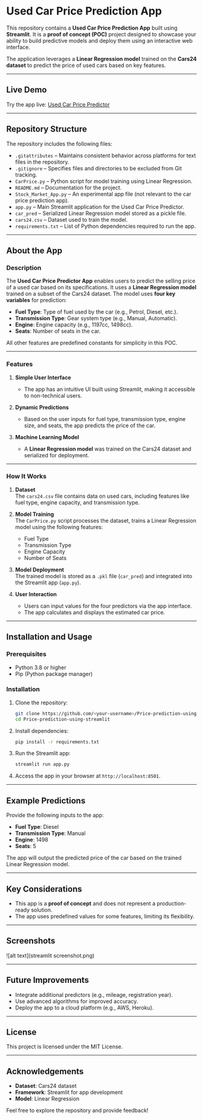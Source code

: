 # Used Car Price Prediction App  
This repository contains a **Used Car Price Prediction App** built using **Streamlit**. It is a **proof of concept (POC)** project designed to showcase your ability to build predictive models and deploy them using an interactive web interface.  

The application leverages a **Linear Regression model** trained on the **Cars24 dataset** to predict the price of used cars based on key features.  

---

## Live Demo  
Try the app live: [Used Car Price Predictor](https://nagendraerruboyana-price-prediction-using-strea-carprice-higqn9.streamlit.app/)  

---

## Repository Structure  
The repository includes the following files:  
- `.gitattributes` – Maintains consistent behavior across platforms for text files in the repository.  
- `.gitignore` – Specifies files and directories to be excluded from Git tracking.  
- `CarPrice.py` – Python script for model training using Linear Regression.  
- `README.md` – Documentation for the project.  
- `Stock_Market_App.py` – An experimental app file (not relevant to the car price prediction app).  
- `app.py` – Main Streamlit application for the Used Car Price Predictor.  
- `car_pred` – Serialized Linear Regression model stored as a pickle file.  
- `cars24.csv` – Dataset used to train the model.  
- `requirements.txt` – List of Python dependencies required to run the app.  

---

## About the App  

### Description  
The **Used Car Price Predictor App** enables users to predict the selling price of a used car based on its specifications. It uses a **Linear Regression model** trained on a subset of the Cars24 dataset. The model uses **four key variables** for prediction:  
- **Fuel Type**: Type of fuel used by the car (e.g., Petrol, Diesel, etc.).  
- **Transmission Type**: Gear system type (e.g., Manual, Automatic).  
- **Engine**: Engine capacity (e.g., 1197cc, 1498cc).  
- **Seats**: Number of seats in the car.  

All other features are predefined constants for simplicity in this POC.  

---

### Features  
1. **Simple User Interface**  
   - The app has an intuitive UI built using Streamlit, making it accessible to non-technical users.  

2. **Dynamic Predictions**  
   - Based on the user inputs for fuel type, transmission type, engine size, and seats, the app predicts the price of the car.  

3. **Machine Learning Model**  
   - A **Linear Regression model** was trained on the Cars24 dataset and serialized for deployment.  

---

### How It Works  

1. **Dataset**  
   The `cars24.csv` file contains data on used cars, including features like fuel type, engine capacity, and transmission type.  

2. **Model Training**  
   The `CarPrice.py` script processes the dataset, trains a Linear Regression model using the following features:  
   - Fuel Type  
   - Transmission Type  
   - Engine Capacity  
   - Number of Seats  

3. **Model Deployment**  
   The trained model is stored as a `.pkl` file (`car_pred`) and integrated into the Streamlit app (`app.py`).  

4. **User Interaction**  
   - Users can input values for the four predictors via the app interface.  
   - The app calculates and displays the estimated car price.  

---

## Installation and Usage  

### Prerequisites  
- Python 3.8 or higher  
- Pip (Python package manager)  

### Installation  

1. Clone the repository:  
   ```bash  
   git clone https://github.com/<your-username>/Price-prediction-using-streamlit.git  
   cd Price-prediction-using-streamlit  
   ```  

2. Install dependencies:  
   ```bash  
   pip install -r requirements.txt  
   ```  

3. Run the Streamlit app:  
   ```bash  
   streamlit run app.py  
   ```  

4. Access the app in your browser at `http://localhost:8501`.  

---

## Example Predictions  

Provide the following inputs to the app:  
- **Fuel Type**: Diesel  
- **Transmission Type**: Manual  
- **Engine**: 1498  
- **Seats**: 5  

The app will output the predicted price of the car based on the trained Linear Regression model.  

---

## Key Considerations  
- This app is a **proof of concept** and does not represent a production-ready solution.  
- The app uses predefined values for some features, limiting its flexibility.  

---

## Screenshots  

![alt text](streamlit screenshot.png)  

---

## Future Improvements  
- Integrate additional predictors (e.g., mileage, registration year).  
- Use advanced algorithms for improved accuracy.  
- Deploy the app to a cloud platform (e.g., AWS, Heroku).  

---

## License  
This project is licensed under the MIT License.  

---

## Acknowledgements  
- **Dataset**: Cars24 dataset  
- **Framework**: Streamlit for app development  
- **Model**: Linear Regression  

Feel free to explore the repository and provide feedback!  
